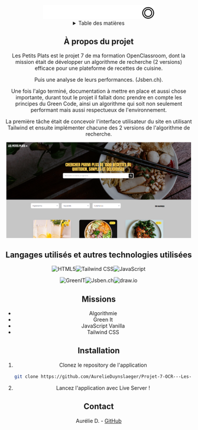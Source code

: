 <a name="readme-top"></a>
<!-- PROJECT LOGO -->
<br />
<div align="center">
  <a href="">
    <img src="./assets/logo.png" alt="Logo" width="300">
  </a>

<!-- TABLE OF CONTENTS -->
<details>
  <summary>Table des matières</summary>
  <ol>
    <li><a href="#a-propos-du-projet">À propos du projet</a></li>
    <li><a href="#langagesutilises">langages Utilisés</a></li>
    <li><a href="#missions">Missions</a></li>
    <li><a href="#installation">Installation</a></li>
    <li><a href="#contact">Contact</a></li>
  </ol>
</details>


<!-- ABOUT THE PROJECT -->
## À propos du projet

Les Petits Plats est le projet 7 de ma formation OpenClassroom, dont la mission était de développer un algorithme de recherche (2 versions) efficace pour une plateforme de recettes de cuisine.

Puis une analyse de leurs performances. (Jsben.ch).

Une fois l'algo terminé, documentation à mettre en place et aussi chose importante, durant tout le projet il fallait donc prendre en compte les principes du Green Code, ainsi un algorithme qui soit non seulement performant mais aussi respectueux de l'environnement.

La première tâche était de concevoir l'interface utilisateur du site en utilisant Tailwind et ensuite implémenter chacune des 2 versions de l'algorithme de recherche.
 

 <img src="./homepage.png" alt="Logo" width="500">

## Langages utilisés et autres technologies utilisées

![HTML5](https://img.shields.io/badge/HTML5-E34F26?style=for-the-badge&logo=html5&logoColor=white)![Tailwind CSS](https://img.shields.io/badge/Tailwind_CSS-38B2AC?style=for-the-badge&logo=tailwind-css&logoColor=white)![JavaScript](https://img.shields.io/badge/JavaScript-F7DF1E?style=for-the-badge&logo=javascript&logoColor=black)

![GreenIT](https://img.shields.io/badge/GreenIT-04B45F?style=for-the-badge)![Jsben.ch](https://img.shields.io/badge/Jsben.ch-1F1F1F?style=for-the-badge&logo=javascript&logoColor=F7DF1E)![draw.io](https://img.shields.io/badge/draw.io-0079BF?style=for-the-badge&logo=draw.io&logoColor=white)


## Missions

* Algorithmie
* Green It
* JavaScript Vanilla
* Tailwind CSS


## Installation

1. Clonez le repository de l'application
   ```sh
   git clone https://github.com/AurelieDuynslaeger/Projet-7-OCR---Les-Petits-Plats
   ```

2. Lancez l'application avec Live Server !
  
## Contact

Aurélie D. - [GitHub](https://github.com/AurelieDuynslaeger/)

<!-- MARKDOWN LINKS & IMAGES -->





